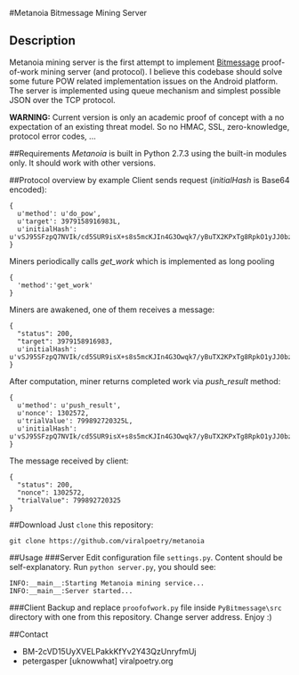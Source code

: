 #Metanoia Bitmessage Mining Server

## Description
Metanoia mining server is the first attempt to implement [Bitmessage](https://bitmessage.org) proof-of-work mining server (and protocol). I believe this codebase should solve some future POW related implementation issues on the Android platform. The server is implemented using queue mechanism and simplest possible JSON over the TCP protocol.

**WARNING:** Current version is only an academic proof of concept with a no expectation of an existing threat model. So no HMAC, SSL, zero-knowledge, protocol error codes, ...

##Requirements
*Metanoia* is built in Python 2.7.3 using the built-in modules only. It should work with other versions.

##Protocol overview by example
Client sends request (*initialHash* is Base64 encoded):
```
{
  u'method': u'do_pow',
  u'target': 3979158916983L,
  u'initialHash': u'vSJ95SFzpQ7NVIk/cd5SUR9isX+s8s5mcKJIn4G3Owqk7/yBuTX2KPxTg8RpkO1yJJ0bz7/8/5KMU5BEcjxehw=='
}
```
Miners periodically calls *get_work* which is implemented as long pooling
```
{
  'method':'get_work'
}
```

Miners are awakened, one of them receives a message:
```
{
  "status": 200,
  "target": 3979158916983,
  u'initialHash': u'vSJ95SFzpQ7NVIk/cd5SUR9isX+s8s5mcKJIn4G3Owqk7/yBuTX2KPxTg8RpkO1yJJ0bz7/8/5KMU5BEcjxehw=='
}
```

After computation, miner returns completed work via *push_result* method:
```
{
  u'method': u'push_result',
  u'nonce': 1302572,
  u'trialValue': 799892720325L,
  u'initialHash': u'vSJ95SFzpQ7NVIk/cd5SUR9isX+s8s5mcKJIn4G3Owqk7/yBuTX2KPxTg8RpkO1yJJ0bz7/8/5KMU5BEcjxehw=='
}
```

The message received by client:
```
{
  "status": 200,
  "nonce": 1302572,
  "trialValue": 799892720325
}
```

##Download
Just `clone` this repository:
```
git clone https://github.com/viralpoetry/metanoia
```

##Usage
###Server
Edit configuration file `settings.py`. Content should be self-explanatory.
Run `python server.py`, you should see:
```
INFO:__main__:Starting Metanoia mining service...
INFO:__main__:Server started...
```
###Client
Backup and replace `proofofwork.py` file inside `PyBitmessage\src` directory with one from this repository. Change server address. Enjoy :)

##Contact
* BM-2cVD15UyXVELPakkKfYv2Y43QzUnryfmUj
* petergasper [uknowwhat] viralpoetry.org
